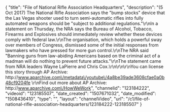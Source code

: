{
    "title": "File of National Rifle Association Headquarters",
    "description": "(5 Oct 2017) The National Rifle Association says the \"bump stocks\" device that the Las Vegas shooter used to turn semi-automatic rifles into fully automated weapons should be \"subject to additional regulations.\"\r\nIn a statement on Thursday, the NRA says the Bureau of Alcohol, Tobacco, Firearms and Explosives should immediately review whether these devices comply with federal law.\r\nThe organisation, which holds a powerful sway over members of Congress, dismissed some of the initial responses from lawmakers who have pressed for more gun control.\r\nThe NRA said \"Banning guns from law-abiding Americans based on the criminal act of a madman will do nothing to prevent future attacks.\"\r\nThe statement came from NRA leaders Wayne LaPierre and Chris Cox.\r\n\r\n\r\nYou can license this story through AP Archive: http:\/\/www.aparchive.com\/metadata\/youtube\/4a8be39ade3608cfae0a0b48cf9204fe \r\nFind out more about AP Archive: http:\/\/www.aparchive.com\/HowWeWork",
    "channelid": "123184222",
    "videoid": "123185507",
    "date_created": "1507671032",
    "date_modified": "1508436410",
    "type": "",
    "layout": "channelVideo",
    "url": "\/c1\/file-of-national-rifle-association-headquarters\/123184222-123185507"
}